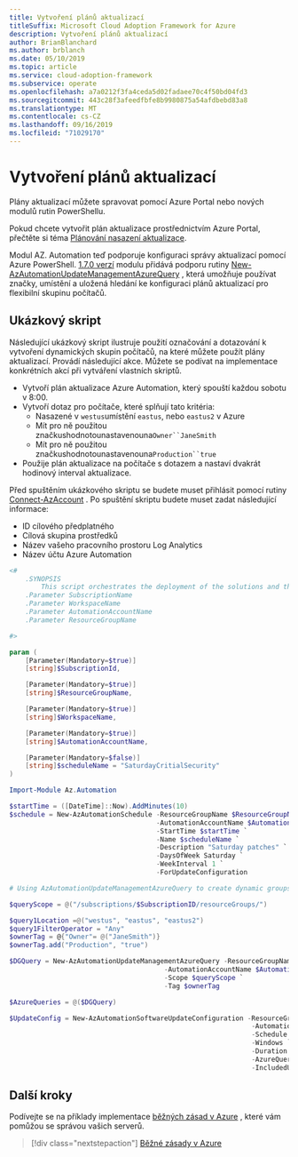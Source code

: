 ```yaml
---
title: Vytvoření plánů aktualizací
titleSuffix: Microsoft Cloud Adoption Framework for Azure
description: Vytvoření plánů aktualizací
author: BrianBlanchard
ms.author: brblanch
ms.date: 05/10/2019
ms.topic: article
ms.service: cloud-adoption-framework
ms.subservice: operate
ms.openlocfilehash: a7a0212f3fa4ceda5d02fadaee70c4f50bd04fd3
ms.sourcegitcommit: 443c28f3afeedfbfe8b9980875a54afdbebd83a8
ms.translationtype: MT
ms.contentlocale: cs-CZ
ms.lasthandoff: 09/16/2019
ms.locfileid: "71029170"
---
```

# <a name="create-update-schedules"></a>Vytvoření plánů aktualizací

Plány aktualizací můžete spravovat pomocí Azure Portal nebo nových modulů rutin PowerShellu.

Pokud chcete vytvořit plán aktualizace prostřednictvím Azure Portal, přečtěte si téma [Plánování nasazení aktualizace](https://docs.microsoft.com/azure/automation/automation-tutorial-update-management#schedule-an-update-deployment).

Modul AZ. Automation teď podporuje konfiguraci správy aktualizací pomocí Azure PowerShell. [1.7.0 verzí](https://www.powershellgallery.com/packages/Az/1.7.0) modulu přidává podporu rutiny [New-AzAutomationUpdateManagementAzureQuery](/powershell/module/az.automation/new-azautomationupdatemanagementazurequery?view=azps-1.7.0) , která umožňuje používat značky, umístění a uložená hledání ke konfiguraci plánů aktualizací pro flexibilní skupinu počítačů.

## <a name="example-script"></a>Ukázkový skript

Následující ukázkový skript ilustruje použití označování a dotazování k vytvoření dynamických skupin počítačů, na které můžete použít plány aktualizací. Provádí následující akce. Můžete se podívat na implementace konkrétních akcí při vytváření vlastních skriptů.

- Vytvoří plán aktualizace Azure Automation, který spouští každou sobotu v 8:00.
- Vytvoří dotaz pro počítače, které splňují tato kritéria:
  - Nasazené v `westus`umístění `eastus`, nebo `eastus2` v Azure
  - Mít pro ně použitou značkushodnotounastavenouna`Owner``JaneSmith`
  - Mít pro ně použitou značkushodnotounastavenouna`Production``true`
- Použije plán aktualizace na počítače s dotazem a nastaví dvakrát hodinový interval aktualizace.

Před spuštěním ukázkového skriptu se budete muset přihlásit pomocí rutiny [Connect-AzAccount](https://docs.microsoft.com/powershell/module/az.accounts/connect-azaccount?view=azps-2.1.0) . Po spuštění skriptu budete muset zadat následující informace:

- ID cílového předplatného
- Cílová skupina prostředků
- Název vašeho pracovního prostoru Log Analytics
- Název účtu Azure Automation

```powershell
<#
    .SYNOPSIS
        This script orchestrates the deployment of the solutions and the agents.
    .Parameter SubscriptionName
    .Parameter WorkspaceName
    .Parameter AutomationAccountName
    .Parameter ResourceGroupName

#>

param (
    [Parameter(Mandatory=$true)]
    [string]$SubscriptionId,

    [Parameter(Mandatory=$true)]
    [string]$ResourceGroupName,

    [Parameter(Mandatory=$true)]
    [string]$WorkspaceName,

    [Parameter(Mandatory=$true)]
    [string]$AutomationAccountName,

    [Parameter(Mandatory=$false)]
    [string]$scheduleName = "SaturdayCritialSecurity"
)

Import-Module Az.Automation

$startTime = ([DateTime]::Now).AddMinutes(10)
$schedule = New-AzAutomationSchedule -ResourceGroupName $ResourceGroupName `
                                     -AutomationAccountName $AutomationAccountName `
                                     -StartTime $startTime `
                                     -Name $scheduleName `
                                     -Description "Saturday patches" `
                                     -DaysOfWeek Saturday `
                                     -WeekInterval 1 `
                                     -ForUpdateConfiguration

# Using AzAutomationUpdateManagementAzureQuery to create dynamic groups.

$queryScope = @("/subscriptions/$SubscriptionID/resourceGroups/")

$query1Location =@("westus", "eastus", "eastus2")
$query1FilterOperator = "Any"
$ownerTag = @{"Owner"= @("JaneSmith")}
$ownerTag.add("Production", "true")

$DGQuery = New-AzAutomationUpdateManagementAzureQuery -ResourceGroupName $ResourceGroupName `
                                       -AutomationAccountName $AutomationAccountName `
                                       -Scope $queryScope `
                                       -Tag $ownerTag

$AzureQueries = @($DGQuery)

$UpdateConfig = New-AzAutomationSoftwareUpdateConfiguration -ResourceGroupName $ResourceGroupName `
                                                             -AutomationAccountName $AutomationAccountName `
                                                             -Schedule $schedule `
                                                             -Windows `
                                                             -Duration (New-TimeSpan -Hours 2) `
                                                             -AzureQuery $AzureQueries `
                                                             -IncludedUpdateClassification Security,Critical
```

## <a name="next-steps"></a>Další kroky

Podívejte se na příklady implementace [běžných zásad v Azure](./common-policies.md) , které vám pomůžou se správou vašich serverů.

> [!div class="nextstepaction"]
> [Běžné zásady v Azure](./common-policies.md)
